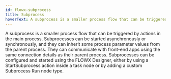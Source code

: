```yaml
---
id: flowx-subprocess
title: Subprocess
hoverText: A subprocess is a smaller process flow that can be triggered by actions in the main process. Subprocesses can be started asynchronously or synchronously, and they can inherit some process parameter values from the parent process. 
---
```


A subprocess is a smaller process flow that can be triggered by actions in the main process. Subprocesses can be started asynchronously or synchronously, and they can inherit some process parameter values from the parent process. They can communicate with front-end apps using the same connection details as their parent process. Subprocesses can be configured and started using the FLOWX Designer, either by using a StartSubprocess action inside a task node or by adding a custom Subprocess Run node type.
